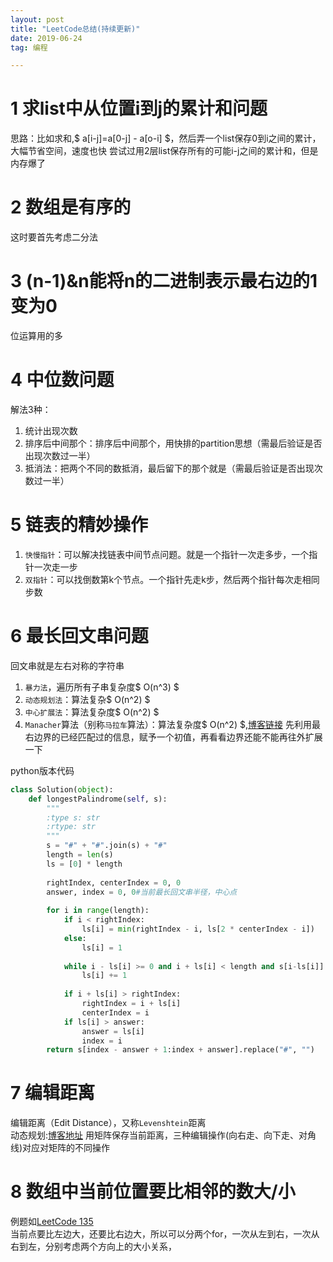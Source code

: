 ```yaml
---
layout: post
title: "LeetCode总结(持续更新)"
date: 2019-06-24
tag: 编程

---
```


# 1 求list中从位置i到j的累计和问题
思路：比如求和,$ a[i-j]=a[0-j] - a[o-i] $，然后弄一个list保存0到i之间的累计，大幅节省空间，速度也快
尝试过用2层list保存所有的可能i-j之间的累计和，但是内存爆了

# 2 数组是有序的
这时要首先考虑二分法

# 3 (n-1)&n能将n的二进制表示最右边的1变为0
位运算用的多

# 4 中位数问题
解法3种：
1. 统计出现次数
1. 排序后中间那个：排序后中间那个，用快排的partition思想（需最后验证是否出现次数过一半）
1. 抵消法：把两个不同的数抵消，最后留下的那个就是（需最后验证是否出现次数过一半）

# 5 链表的精妙操作
1. `快慢指针`：可以解决找链表中间节点问题。就是一个指针一次走多步，一个指针一次走一步
1. `双指针`：可以找倒数第k个节点。一个指针先走k步，然后两个指针每次走相同步数

# 6 最长回文串问题
回文串就是左右对称的字符串
1. `暴力法`，遍历所有子串复杂度$ O(n^3) $
1. `动态规划法`：算法复杂$ O(n^2) $
1. `中心扩展法`：算法复杂度$ O(n^2) $
1. `Manacher`算法（别称`马拉车`算法）：算法复杂度$ O(n^2) $,[博客链接](https://www.jianshu.com/p/494d7603cac4)  先利用最右边界的已经匹配过的信息，赋予一个初值，再看看边界还能不能再往外扩展一下

python版本代码
```python
class Solution(object):
    def longestPalindrome(self, s):
        """
        :type s: str
        :rtype: str
        """
        s = "#" + "#".join(s) + "#"
        length = len(s)
        ls = [0] * length
        
        rightIndex, centerIndex = 0, 0
        answer, index = 0, 0#当前最长回文串半径，中心点
        
        for i in range(length):
            if i < rightIndex:
                ls[i] = min(rightIndex - i, ls[2 * centerIndex - i])
            else:
                ls[i] = 1
            
            while i - ls[i] >= 0 and i + ls[i] < length and s[i-ls[i]] == s[i + ls[i]]:
                ls[i] += 1
            
            if i + ls[i] > rightIndex:
                rightIndex = i + ls[i]
                centerIndex = i
            if ls[i] > answer:
                answer = ls[i]
                index = i
        return s[index - answer + 1:index + answer].replace("#", "")
```

# 7 编辑距离
编辑距离（Edit Distance），又称`Levenshtein`距离<br>
动态规划:[博客地址](https://www.cnblogs.com/robert-dlut/p/4077540.html) 用矩阵保存当前距离，三种编辑操作(向右走、向下走、对角线)对应对矩阵的不同操作

# 8 数组中当前位置要比相邻的数大/小
例题如[LeetCode  135](https://leetcode-cn.com/problems/candy/) <br>
当前点要比左边大，还要比右边大，所以可以分两个for，一次从左到右，一次从右到左，分别考虑两个方向上的大小关系，
